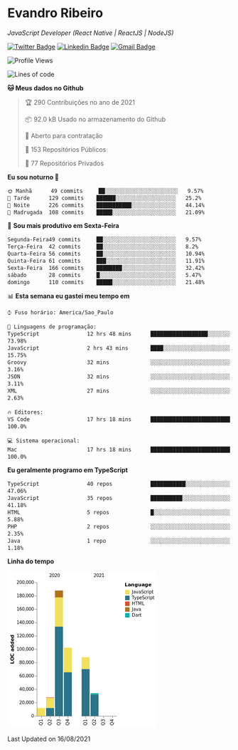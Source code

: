 # Evandro **Ribeiro**

*JavaScript Developer (React Native | ReactJS | NodeJS)*

[![Twitter Badge](https://img.shields.io/badge/-@ribeiroevandro-201B2D?style=flat-square&labelColor=201B2D&logo=twitter&logoColor=white&link=https://twitter.com/ribeiroevandro)](https://twitter.com/ribeiroevandro) 
[![Linkedin Badge](https://img.shields.io/badge/-Evandro%20Ribeiro-201B2D?style=flat-square&logo=Linkedin&logoColor=white&link=https://www.linkedin.com/in/ribeiroevandro)](https://www.linkedin.com/in/ribeiroevandro) 
[![Gmail Badge](https://img.shields.io/badge/-oi@ribeiroevandro.com.br-201B2D?style=flat-square&logo=Gmail&logoColor=white&link=mailto:oi@ribeiroevandro.com.br)](mailto:oi@ribeiroevandro.com.br)


<!--START_SECTION:waka-->
![Profile Views](http://img.shields.io/badge/Visualizac%C3%B5es%20do%20perfil-0-blue)

![Lines of code](https://img.shields.io/badge/Desde%20o%20Hello%20World%20eu%20escrevi-451287%20linhas%20de%20c%C3%B3digo-blue)

**🐱 Meus dados no Github** 

> 🏆 290 Contribuições no ano de 2021
 > 
> 📦 92.0 kB Usado no armazenamento do Github 
 > 
> 💼 Aberto para contratação
 > 
> 📜 153 Repositórios Públicos 
 > 
> 🔑 77 Repositórios Privados  
 > 
**Eu sou noturno 🦉** 

```text
🌞 Manhã      49 commits     ██░░░░░░░░░░░░░░░░░░░░░░░   9.57% 
🌆 Tarde      129 commits    ██████░░░░░░░░░░░░░░░░░░░   25.2% 
🌃 Noite      226 commits    ███████████░░░░░░░░░░░░░░   44.14% 
🌙 Madrugada  108 commits    █████░░░░░░░░░░░░░░░░░░░░   21.09%

```
📅 **Sou mais produtivo em Sexta-Feira** 

```text
Segunda-Feira49 commits     ██░░░░░░░░░░░░░░░░░░░░░░░   9.57% 
Terça-Feira  42 commits     ██░░░░░░░░░░░░░░░░░░░░░░░   8.2% 
Quarta-Feira 56 commits     ██░░░░░░░░░░░░░░░░░░░░░░░   10.94% 
Quinta-Feira 61 commits     ███░░░░░░░░░░░░░░░░░░░░░░   11.91% 
Sexta-Feira  166 commits    ████████░░░░░░░░░░░░░░░░░   32.42% 
sábado       28 commits     █░░░░░░░░░░░░░░░░░░░░░░░░   5.47% 
domingo      110 commits    █████░░░░░░░░░░░░░░░░░░░░   21.48%

```


📊 **Esta semana eu gastei meu tempo em** 

```text
⌚︎ Fuso horário: America/Sao_Paulo

💬 Linguagens de programação: 
TypeScript               12 hrs 48 mins      ██████████████████░░░░░░░   73.98% 
JavaScript               2 hrs 43 mins       ████░░░░░░░░░░░░░░░░░░░░░   15.75% 
Groovy                   32 mins             ░░░░░░░░░░░░░░░░░░░░░░░░░   3.16% 
JSON                     32 mins             ░░░░░░░░░░░░░░░░░░░░░░░░░   3.11% 
XML                      27 mins             ░░░░░░░░░░░░░░░░░░░░░░░░░   2.63%

🔥 Editores: 
VS Code                  17 hrs 18 mins      █████████████████████████   100.0%

💻 Sistema operacional: 
Mac                      17 hrs 18 mins      █████████████████████████   100.0%

```

**Eu geralmente programo em TypeScript** 

```text
TypeScript               40 repos            ███████████░░░░░░░░░░░░░░   47.06% 
JavaScript               35 repos            ██████████░░░░░░░░░░░░░░░   41.18% 
HTML                     5 repos             █░░░░░░░░░░░░░░░░░░░░░░░░   5.88% 
PHP                      2 repos             ░░░░░░░░░░░░░░░░░░░░░░░░░   2.35% 
Java                     1 repo              ░░░░░░░░░░░░░░░░░░░░░░░░░   1.18%

```


**Linha do tempo**

![Chart not found](https://raw.githubusercontent.com/ribeiroevandro/ribeiroevandro/master/charts/bar_graph.png) 


 Last Updated on 16/08/2021
<!--END_SECTION:waka-->
